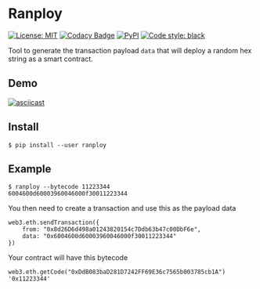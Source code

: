 # Ranploy

[![License: MIT](https://img.shields.io/badge/License-MIT-blue.svg)](https://opensource.org/licenses/MIT)
[![Codacy Badge](https://api.codacy.com/project/badge/Grade/3cc4f4c6999f48738ff8c6dbe26b11b7)](https://www.codacy.com/app/lucadanielcostin/ranploy)
[![PyPI](https://img.shields.io/pypi/v/ranploy.svg)](https://pypi.org/project/ranploy/)
[![Code style: black](https://img.shields.io/badge/code%20style-black-000000.svg)](https://github.com/ambv/black)

Tool to generate the transaction payload `data` that will deploy a random hex string as a smart contract.

## Demo

[![asciicast](https://asciinema.org/a/5Z0qEdjjb5fVvvYZbmhi6zxZq.svg)](https://asciinema.org/a/5Z0qEdjjb5fVvvYZbmhi6zxZq)

## Install

```console
$ pip install --user ranploy
```

## Example

```shell
$ ranploy --bytecode 11223344
6004600d60003960046000f30011223344
```

You then need to create a transaction and use this as the payload data

```console
web3.eth.sendTransaction({
    from: "0x8d26D6d498a01243820154c7Ddb63b47c00DbF6e",
    data: "0x6004600d60003960046000f30011223344"
})
```

Your contract will have this bytecode

```console
web3.eth.getCode("0xDdB083baD281D7242FF69E36c7565b003785cb1A")
'0x11223344'
```
